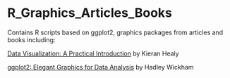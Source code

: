 # R_Graphics_Articles_Books
Contains R scripts based on ggplot2, graphics packages from articles and books including:

[Data Visualization: A Practical Introduction](https://b-ok.cc/book/5216746/8f8e9b?dsource=recommend) by Kieran Healy

[ggplot2: Elegant Graphics for Data Analysis](https://ggplot2-book.org/) by Hadley Wickham

